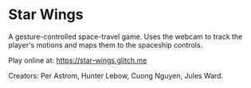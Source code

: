 # Star Wings
A gesture-controlled space-travel game.
Uses the webcam to track the player's motions and maps them to the spaceship controls.

Play online at: https://star-wings.glitch.me

Creators:
Per Astrom, Hunter Lebow, Cuong Nguyen, Jules Ward.
